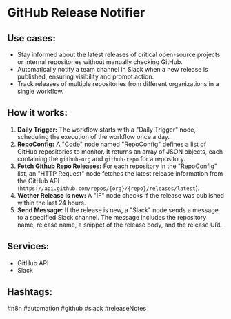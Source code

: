 # GitHub Release Notifier

## Use cases:

- Stay informed about the latest releases of critical open-source projects or internal repositories without manually checking GitHub.
- Automatically notify a team channel in Slack when a new release is published, ensuring visibility and prompt action.
- Track releases of multiple repositories from different organizations in a single workflow.

## How it works:

1.  **Daily Trigger:** The workflow starts with a "Daily Trigger" node, scheduling the execution of the workflow once a day.
2.  **RepoConfig:** A "Code" node named "RepoConfig" defines a list of GitHub repositories to monitor. It returns an array of JSON objects, each containing the `github-org` and `github-repo` for a repository.
3.  **Fetch Github Repo Releases:** For each repository in the "RepoConfig" list, an "HTTP Request" node fetches the latest release information from the GitHub API (`https://api.github.com/repos/{org}/{repo}/releases/latest`).
4.  **Wether Release is new:** A "IF" node checks if the release was published within the last 24 hours.
5.  **Send Message:** If the release is new, a "Slack" node sends a message to a specified Slack channel. The message includes the repository name, release name, a snippet of the release body, and the release URL.

## Services:

-   GitHub API
-   Slack

## Hashtags:

#n8n #automation #github #slack #releaseNotes
